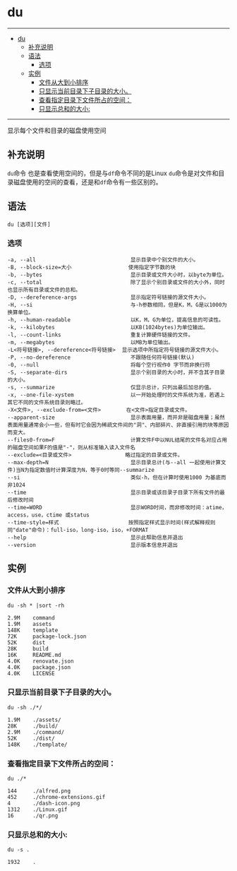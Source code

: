 # du

------

- [du](#du)
  - [补充说明](#补充说明)
  - [语法](#语法)
    - [选项](#选项)
  - [实例](#实例)
    - [文件从大到小排序](#文件从大到小排序)
    - [只显示当前目录下子目录的大小。](#只显示当前目录下子目录的大小)
    - [查看指定目录下文件所占的空间：](#查看指定目录下文件所占的空间)
    - [只显示总和的大小:](#只显示总和的大小)


------

显示每个文件和目录的磁盘使用空间

## 补充说明

`du`命令 也是查看使用空间的，但是与`df`命令不同的是Linux `du`命令是对文件和目录磁盘使用的空间的查看，还是和`df`命令有一些区别的。

## 语法

`du [选项][文件]`

### 选项

```
-a, --all                              显示目录中个别文件的大小。
-B, --block-size=大小                  使用指定字节数的块
-b, --bytes                            显示目录或文件大小时，以byte为单位。
-c, --total                            除了显示个别目录或文件的大小外，同时也显示所有目录或文件的总和。
-D, --dereference-args                 显示指定符号链接的源文件大小。
-H, --si                               与-h参数相同，但是K，M，G是以1000为换算单位。
-h, --human-readable                   以K，M，G为单位，提高信息的可读性。
-k, --kilobytes                        以KB(1024bytes)为单位输出。
-l, --count-links                      重复计算硬件链接的文件。
-m, --megabytes                        以MB为单位输出。
-L<符号链接>, --dereference<符号链接>  显示选项中所指定符号链接的源文件大小。
-P, --no-dereference                   不跟随任何符号链接(默认)
-0, --null                             将每个空行视作0 字节而非换行符
-S, --separate-dirs                    显示个别目录的大小时，并不含其子目录的大小。
-s, --summarize                        仅显示总计，只列出最后加总的值。
-x, --one-file-xystem                  以一开始处理时的文件系统为准，若遇上其它不同的文件系统目录则略过。
-X<文件>, --exclude-from=<文件>        在<文件>指定目录或文件。
--apparent-size                        显示表面用量，而并非是磁盘用量；虽然表面用量通常会小一些，但有时它会因为稀疏文件间的"洞"、内部碎片、非直接引用的块等原因而变大。
--files0-from=F                        计算文件F中以NUL结尾的文件名对应占用的磁盘空间如果F的值是"-"，则从标准输入读入文件名
--exclude=<目录或文件>                 略过指定的目录或文件。
--max-depth=N                          显示目录总计(与--all 一起使用计算文件)当N为指定数值时计算深度为N，等于0时等同--summarize
--si                                   类似-h，但在计算时使用1000 为基底而非1024
--time                                 显示目录或该目录子目录下所有文件的最后修改时间
--time=WORD                            显示WORD时间，而非修改时间：atime，access，use，ctime 或status
--time-style=样式                      按照指定样式显示时间(样式解释规则同"date"命令)：full-iso，long-iso，iso，+FORMAT
--help                                 显示此帮助信息并退出
--version                              显示版本信息并退出
```

## 实例

### 文件从大到小排序

```
du -sh * |sort -rh
```
```
2.9M    command
1.9M    assets
148K    template
72K     package-lock.json
52K     dist
28K     build
16K     README.md
4.0K    renovate.json
4.0K    package.json
4.0K    LICENSE
```

### 只显示当前目录下子目录的大小。

```
du -sh ./*/
```
```
1.9M    ./assets/
28K     ./build/
2.9M    ./command/
52K     ./dist/
148K    ./template/
```

### 查看指定目录下文件所占的空间：

```
du ./*
```
```
144     ./alfred.png
452     ./chrome-extensions.gif
4       ./dash-icon.png
1312    ./Linux.gif
16      ./qr.png
```

### 只显示总和的大小:

```
du -s .
```
```
1932    .
```
